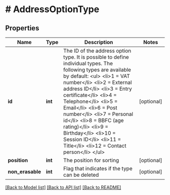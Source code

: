 # # AddressOptionType

## Properties

Name | Type | Description | Notes
------------ | ------------- | ------------- | -------------
**id** | **int** | The ID of the address option type. It is possible to define individual types. The following types are available by default: &lt;ul&gt; &lt;li&gt;1 &#x3D; VAT number&lt;/li&gt; &lt;li&gt;2 &#x3D; External address ID&lt;/li&gt; &lt;li&gt;3 &#x3D; Entry certificate&lt;/li&gt; &lt;li&gt;4 &#x3D; Telephone&lt;/li&gt; &lt;li&gt;5 &#x3D; Email&lt;/li&gt; &lt;li&gt;6 &#x3D; Post number&lt;/li&gt; &lt;li&gt;7 &#x3D; Personal id&lt;/li&gt; &lt;li&gt;8 &#x3D; BBFC (age rating)&lt;/li&gt; &lt;li&gt;9 &#x3D; Birthday&lt;/li&gt; &lt;li&gt;10 &#x3D; Session ID&lt;/li&gt; &lt;li&gt;11 &#x3D; Title&lt;/li&gt; &lt;li&gt;12 &#x3D; Contact person&lt;/li&gt; &lt;/ul&gt; | [optional]
**position** | **int** | The position for sorting | [optional]
**non_erasable** | **int** | Flag that indicates if the type can be deleted | [optional]

[[Back to Model list]](../../README.md#models) [[Back to API list]](../../README.md#endpoints) [[Back to README]](../../README.md)
